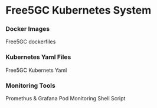 # Free5GC Kubernetes System
### Docker Images
Free5GC dockerfiles

### Kubernetes Yaml Files
Free5GC Kubernets Yaml

### Monitoring Tools
Promethus & Grafana
Pod Monitoring Shell Script
